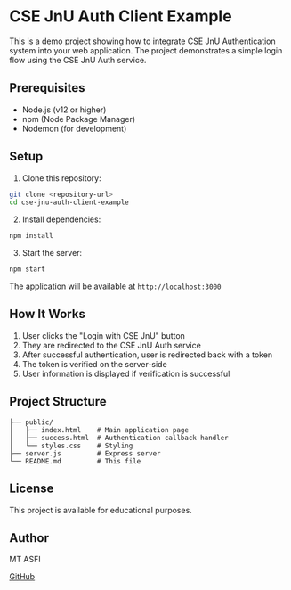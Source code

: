 # CSE JnU Auth Client Example

This is a demo project showing how to integrate CSE JnU Authentication system into your web application. The project demonstrates a simple login flow using the CSE JnU Auth service.

## Prerequisites

- Node.js (v12 or higher)
- npm (Node Package Manager)
- Nodemon (for development)

## Setup

1. Clone this repository:
```bash
git clone <repository-url>
cd cse-jnu-auth-client-example
```

2. Install dependencies:
```bash
npm install
```

3. Start the server:
```bash
npm start
```

The application will be available at `http://localhost:3000`

## How It Works

1. User clicks the "Login with CSE JnU" button
2. They are redirected to the CSE JnU Auth service
3. After successful authentication, user is redirected back with a token
4. The token is verified on the server-side
5. User information is displayed if verification is successful

## Project Structure

```
├── public/
│   ├── index.html    # Main application page
│   ├── success.html  # Authentication callback handler
│   └── styles.css    # Styling
├── server.js         # Express server
└── README.md         # This file
```

## License

This project is available for educational purposes.

## Author

MT ASFI

[GitHub](https://github.com/asfi50)
